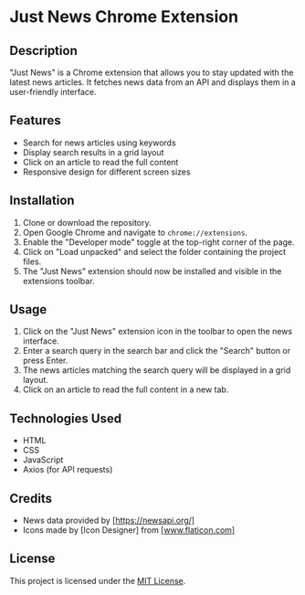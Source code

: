 # Just News Chrome Extension

## Description
"Just News" is a Chrome extension that allows you to stay updated with the latest news articles. It fetches news data from an API and displays them in a user-friendly interface.

## Features
- Search for news articles using keywords
- Display search results in a grid layout
- Click on an article to read the full content
- Responsive design for different screen sizes

## Installation
1. Clone or download the repository.
2. Open Google Chrome and navigate to `chrome://extensions`.
3. Enable the "Developer mode" toggle at the top-right corner of the page.
4. Click on "Load unpacked" and select the folder containing the project files.
5. The "Just News" extension should now be installed and visible in the extensions toolbar.

## Usage
1. Click on the "Just News" extension icon in the toolbar to open the news interface.
2. Enter a search query in the search bar and click the "Search" button or press Enter.
3. The news articles matching the search query will be displayed in a grid layout.
4. Click on an article to read the full content in a new tab.

## Technologies Used
- HTML
- CSS
- JavaScript
- Axios (for API requests)

## Credits
- News data provided by [https://newsapi.org/] 
- Icons made by [Icon Designer] from [www.flaticon.com]

## License
This project is licensed under the [MIT License](LICENSE).
